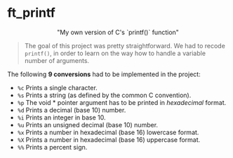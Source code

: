 # ft_printf
<p align="center"> "My own version of C's `printf()` function" </p>

> The goal of this project was pretty straightforward. We had to recode `printf()`, in order to learn on the way how to handle a variable number of arguments.

The following **9 conversions** had to be implemented in the project:<br>
* `%c` Prints a single character.<br>
* `%s` Prints a string (as defined by the common C convention).<br>
* `%p` The void * pointer argument has to be printed in *hexadecimal* format.<br>
* `%d` Prints a decimal (base 10) number.<br>
* `%i` Prints an integer in base 10.<br>
* `%u` Prints an unsigned decimal (base 10) number.<br>
* `%x` Prints a number in hexadecimal (base 16) lowercase format.<br>
* `%X` Prints a number in hexadecimal (base 16) uppercase format.<br>
* `%%` Prints a percent sign.<br>

